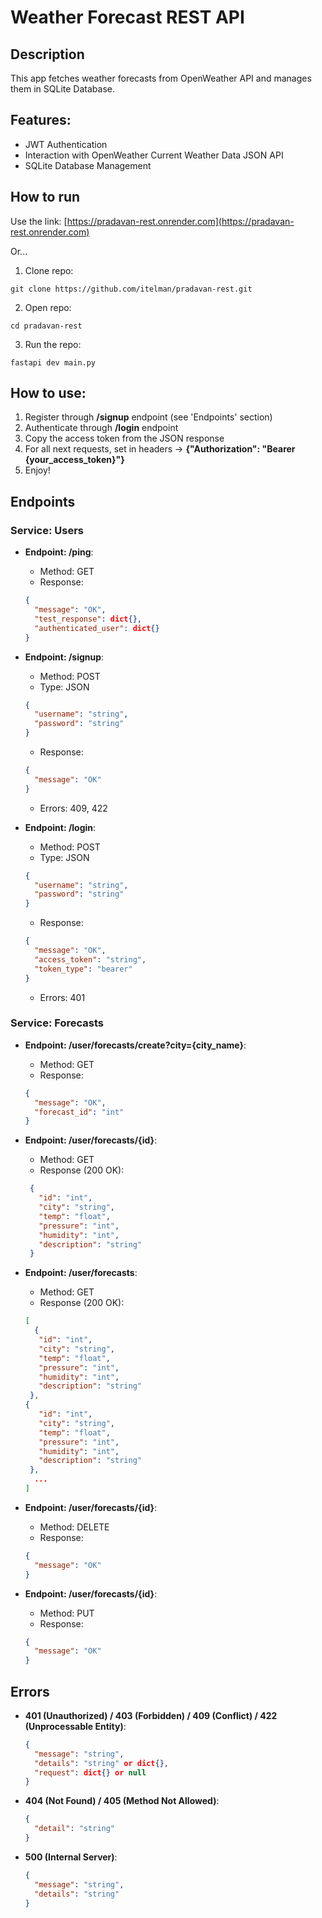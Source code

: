 # Weather Forecast REST API

## Description

This app fetches weather forecasts from OpenWeather API and manages them in SQLite Database.

## Features:

- JWT Authentication
- Interaction with OpenWeather Current Weather Data JSON API
- SQLite Database Management

## How to run

Use the link: [https://pradavan-rest.onrender.com](https://pradavan-rest.onrender.com)

Or...

1. Clone repo:

```shell
git clone https://github.com/itelman/pradavan-rest.git
```

2. Open repo:

```shell
cd pradavan-rest
```

3. Run the repo:

```shell
fastapi dev main.py
```

## How to use:

1. Register through **/signup** endpoint (see 'Endpoints' section)
2. Authenticate through **/login** endpoint
3. Copy the access token from the JSON response
4. For all next requests, set in headers -> **{"Authorization": "Bearer {your_access_token}"}**
5. Enjoy!

## Endpoints

### Service: Users

- **Endpoint: /ping**:
    - Method: GET
    - Response:
  ```json
  {
    "message": "OK",
    "test_response": dict{},
    "authenticated_user": dict{}
  }
  ```

- **Endpoint: /signup**:
    - Method: POST
    - Type: JSON
  ```json
  {
    "username": "string",
    "password": "string"
  }
  ```
    - Response:
  ```json
  {
    "message": "OK"
  }
  ```
    - Errors: 409, 422

- **Endpoint: /login**:
    - Method: POST
    - Type: JSON
  ```json
  {
    "username": "string",
    "password": "string"
  }
  ```
    - Response:
  ```json
  {
    "message": "OK",
    "access_token": "string", 
    "token_type": "bearer"
  }
  ```
    - Errors: 401

### Service: Forecasts

- **Endpoint: /user/forecasts/create?city={city_name}**:
    - Method: GET
    - Response:
  ```json
  {
    "message": "OK", 
    "forecast_id": "int"
  }
  ```

- **Endpoint: /user/forecasts/{id}**:
    - Method: GET
    - Response (200 OK):
  ```json
   {
     "id": "int",
     "city": "string",
     "temp": "float",
     "pressure": "int",
     "humidity": "int",
     "description": "string"
   }
  ```

- **Endpoint: /user/forecasts**:
    - Method: GET
    - Response (200 OK):
  ```json
  [
    {
     "id": "int",
     "city": "string",
     "temp": "float",
     "pressure": "int",
     "humidity": "int",
     "description": "string"
   },
  {
     "id": "int",
     "city": "string",
     "temp": "float",
     "pressure": "int",
     "humidity": "int",
     "description": "string"
   },
    ...
  ]
  ```

- **Endpoint: /user/forecasts/{id}**:
    - Method: DELETE
    - Response:
  ```json
  {
    "message": "OK"
  }
  ```

- **Endpoint: /user/forecasts/{id}**:
    - Method: PUT
    - Response:
  ```json
  {
    "message": "OK"
  }
  ```

## Errors

- **401 (Unauthorized) / 403 (Forbidden) / 409 (Conflict) / 422 (Unprocessable Entity)**:
  ```json
  {
    "message": "string",
    "details": "string" or dict{},
    "request": dict{} or null
  }
  ```

- **404 (Not Found) / 405 (Method Not Allowed)**:
  ```json
  {
    "detail": "string"
  }
  ```

- **500 (Internal Server)**:
  ```json
  {
    "message": "string",
    "details": "string"
  }
  ```